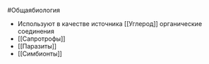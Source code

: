 #Общаябиология 
- Используют в качестве источника [[Углерод]] органические соединения
- [[Сапротрофы]]
- [[Паразиты]]
- [[Симбионты]] 